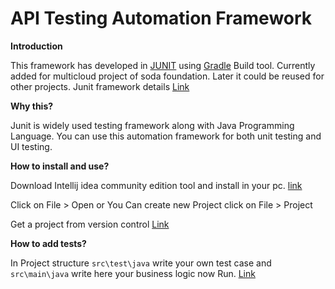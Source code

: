 # API Testing Automation Framework

**Introduction**

This framework has developed in [JUNIT](https://junit.org/) using [Gradle](https://gradle.org/) Build tool.
Currently added for multicloud project of soda foundation. Later it could be reused for other projects.
Junit framework details [Link](https://www.tutorialspoint.com/junit/index.htm)

**Why this?**

Junit is widely used testing framework along with Java Programming Language. You can use this automation framework for both unit testing and UI testing.

**How to install and use?**

 Download Intellij idea community edition tool and install in your pc.
 [link](https://www.jetbrains.com/idea/download/#section=windows)
 
 Click on File > Open or  You Can create new Project click on File > Project
 
 Get a project from version control [Link](https://www.jetbrains.com/help/idea/import-project-or-module-wizard.html)
 
**How to add tests?**

 In Project structure `src\test\java` write your own test case and 
 `src\main\java` write here your business logic now Run. [Link](https://docs.gradle.org/current/userguide/organizing_gradle_projects.html)
 
 
